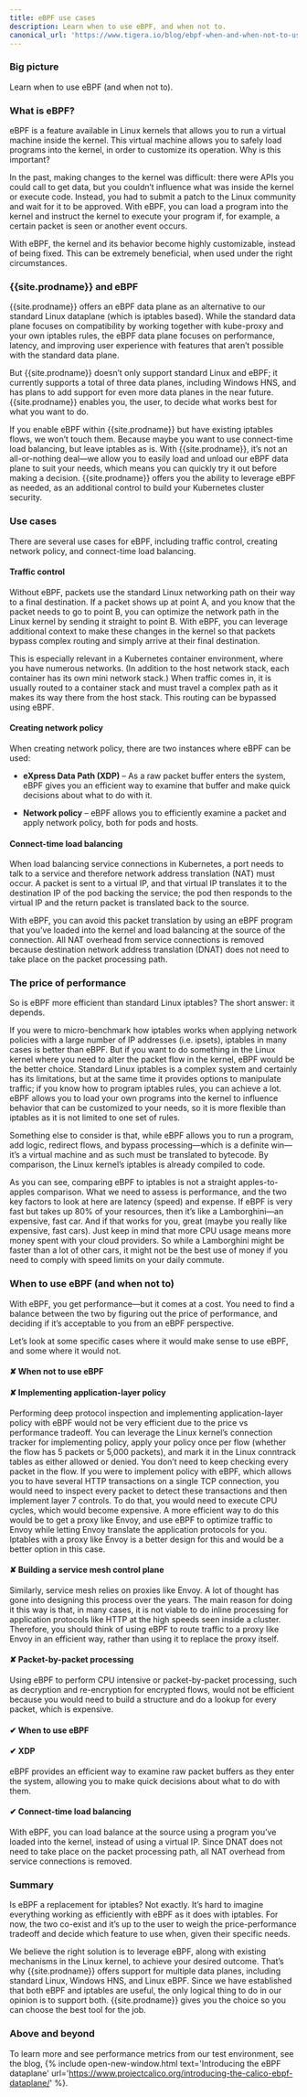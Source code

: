 ```yaml
---
title: eBPF use cases
description: Learn when to use eBPF, and when not to. 
canonical_url: 'https://www.tigera.io/blog/ebpf-when-and-when-not-to-use-it/'
---
```


### Big picture

Learn when to use eBPF (and when not to).

### What is eBPF?

eBPF is a feature available in Linux kernels that allows you to run a virtual machine inside the kernel. This virtual machine allows you to safely load programs into the kernel, in order to customize its operation. Why is this important?

In the past, making changes to the kernel was difficult: there were APIs you could call to get data, but you couldn’t influence what was inside the kernel or execute code. Instead, you had to submit a patch to the Linux community and wait for it to be approved. With eBPF, you can load a program into the kernel and instruct the kernel to execute your program if, for example, a certain packet is seen or another event occurs.

With eBPF, the kernel and its behavior become highly customizable, instead of being fixed. This can be extremely beneficial, when used under the right circumstances.

### {{site.prodname}} and eBPF

{{site.prodname}} offers an eBPF data plane as an alternative to our standard Linux dataplane (which is iptables based). While the standard data plane focuses on compatibility by working together with kube-proxy and your own iptables rules, the eBPF data plane focuses on performance, latency, and improving user experience with features that aren’t possible with the standard data plane.

But {{site.prodname}} doesn’t only support standard Linux and eBPF; it currently supports a total of three data planes, including Windows HNS, and has plans to add support for even more data planes in the near future. {{site.prodname}} enables you, the user, to decide what works best for what you want to do.

If you enable eBPF within {{site.prodname}} but have existing iptables flows, we won’t touch them. Because maybe you want to use connect-time load balancing, but leave iptables as is. With {{site.prodname}}, it’s not an all-or-nothing deal—we allow you to easily load and unload our eBPF data plane to suit your needs, which means you can quickly try it out before making a decision. {{site.prodname}} offers you the ability to leverage eBPF as needed, as an additional control to build your Kubernetes cluster security.

### Use cases

There are several use cases for eBPF, including traffic control, creating network policy, and connect-time load balancing.

#### Traffic control

Without eBPF, packets use the standard Linux networking path on their way to a final destination. If a packet shows up at point A, and you know that the packet needs to go to point B, you can optimize the network path in the Linux kernel by sending it straight to point B. With eBPF, you can leverage additional context to make these changes in the kernel so that packets bypass complex routing and simply arrive at their final destination.

This is especially relevant in a Kubernetes container environment, where you have numerous networks. (In addition to the host network stack, each container has its own mini network stack.) When traffic comes in, it is usually routed to a container stack and must travel a complex path as it makes its way there from the host stack. This routing can be bypassed using eBPF.

#### Creating network policy

When creating network policy, there are two instances where eBPF can be used:

- **eXpress Data Path (XDP)** – As a raw packet buffer enters the system, eBPF gives you an efficient way to examine that buffer and make quick decisions about what to do with it.

- **Network policy** – eBPF allows you to efficiently examine a packet and apply network policy, both for pods and hosts.

#### Connect-time load balancing

When load balancing service connections in Kubernetes, a port needs to talk to a service and therefore network address translation (NAT) must occur. A packet is sent to a virtual IP, and that virtual IP translates it to the destination IP of the pod backing the service; the pod then responds to the virtual IP and the return packet is translated back to the source.

With eBPF, you can avoid this packet translation by using an eBPF program that you’ve loaded into the kernel and load balancing at the source of the connection. All NAT overhead from service connections is removed because destination network address translation (DNAT) does not need to take place on the packet processing path.

### The price of performance

So is eBPF more efficient than standard Linux iptables? The short answer: it depends.

If you were to micro-benchmark how iptables works when applying network policies with a large number of IP addresses (i.e. ipsets), iptables in many cases is better than eBPF. But if you want to do something in the Linux kernel where you need to alter the packet flow in the kernel, eBPF would be the better choice. Standard Linux iptables is a complex system and certainly has its limitations, but at the same time it provides options to manipulate traffic; if you know how to program iptables rules, you can achieve a lot. eBPF allows you to load your own programs into the kernel to influence behavior that can be customized to your needs, so it is more flexible than iptables as it is not limited to one set of rules.

Something else to consider is that, while eBPF allows you to run a program, add logic, redirect flows, and bypass processing—which is a definite win—it’s a virtual machine and as such must be translated to bytecode. By comparison, the Linux kernel’s iptables is already compiled to code.

As you can see, comparing eBPF to iptables is not a straight apples-to-apples comparison. What we need to assess is performance, and the two key factors to look at here are latency (speed) and expense. If eBPF is very fast but takes up 80% of your resources, then it’s like a Lamborghini—an expensive, fast car. And if that works for you, great (maybe you really like expensive, fast cars). Just keep in mind that more CPU usage means more money spent with your cloud providers. So while a Lamborghini might be faster than a lot of other cars, it might not be the best use of money if you need to comply with speed limits on your daily commute.

### When to use eBPF (and when not to)

With eBPF, you get performance—but it comes at a cost. You need to find a balance between the two by figuring out the price of performance, and deciding if it’s acceptable to you from an eBPF perspective.

Let’s look at some specific cases where it would make sense to use eBPF, and some where it would not.

#### ✘ When not to use eBPF

#### ✘ Implementing application-layer policy

Performing deep protocol inspection and implementing application-layer policy with eBPF would not be very efficient due to the price vs performance tradeoff. You can leverage the Linux kernel’s connection tracker for implementing policy, apply your policy once per flow (whether the flow has 5 packets or 5,000 packets), and mark it in the Linux conntrack tables as either allowed or denied. You don’t need to keep checking every packet in the flow. If you were to implement policy with eBPF, which allows you to have several HTTP transactions on a single TCP connection, you would need to inspect every packet to detect these transactions and then implement layer 7 controls. To do that, you would need to execute CPU cycles, which would become expensive. A more efficient way to do this would be to get a proxy like Envoy, and use eBPF to optimize traffic to Envoy while letting Envoy translate the application protocols for you. Iptables with a proxy like Envoy is a better design for this and would be a better option in this case.

#### ✘ Building a service mesh control plane

Similarly, service mesh relies on proxies like Envoy. A lot of thought has gone into designing this process over the years. The main reason for doing it this way is that, in many cases, it is not viable to do inline processing for application protocols like HTTP at the high speeds seen inside a cluster. Therefore, you should think of using eBPF to route traffic to a proxy like Envoy in an efficient way, rather than using it to replace the proxy itself.

#### ✘ Packet-by-packet processing

Using eBPF to perform CPU intensive or packet-by-packet processing, such as decryption and re-encryption for encrypted flows, would not be efficient because you would need to build a structure and do a lookup for every packet, which is expensive.

#### ✔ When to use eBPF

#### ✔ XDP
eBPF provides an efficient way to examine raw packet buffers as they enter the system, allowing you to make quick decisions about what to do with them.

#### ✔ Connect-time load balancing
With eBPF, you can load balance at the source using a program you’ve loaded into the kernel, instead of using a virtual IP. Since DNAT does not need to take place on the packet processing path, all NAT overhead from service connections is removed.

### Summary

Is eBPF a replacement for iptables? Not exactly. It’s hard to imagine everything working as efficiently with eBPF as it does with iptables. For now, the two co-exist and it’s up to the user to weigh the price-performance tradeoff and decide which feature to use when, given their specific needs.

We believe the right solution is to leverage eBPF, along with existing mechanisms in the Linux kernel, to achieve your desired outcome. That’s why {{site.prodname}} offers support for multiple data planes, including standard Linux, Windows HNS, and Linux eBPF. Since we have established that both eBPF and iptables are useful, the only logical thing to do in our opinion is to support both. {{site.prodname}} gives you the choice so you can choose the best tool for the job.

### Above and beyond

To learn more and see performance metrics from our test environment, see the blog, {% include open-new-window.html text='Introducing the eBPF dataplane' url='https://www.projectcalico.org/introducing-the-calico-ebpf-dataplane/' %}.
